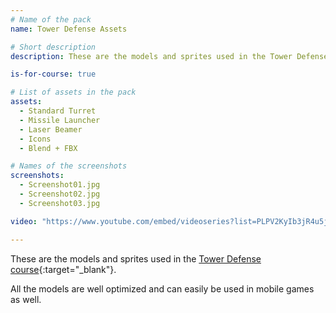 ```yaml
---
# Name of the pack
name: Tower Defense Assets

# Short description
description: These are the models and sprites used in the Tower Defense course.

is-for-course: true

# List of assets in the pack
assets:
  - Standard Turret
  - Missile Launcher
  - Laser Beamer
  - Icons
  - Blend + FBX

# Names of the screenshots
screenshots:
  - Screenshot01.jpg
  - Screenshot02.jpg
  - Screenshot03.jpg

video: "https://www.youtube.com/embed/videoseries?list=PLPV2KyIb3jR4u5jX8za5iU1cqnQPmbzG0"

---
```


These are the models and sprites used in the [Tower Defense course](https://www.youtube.com/playlist?list=PLPV2KyIb3jR4u5jX8za5iU1cqnQPmbzG0){:target="_blank"}.

All the models are well optimized and can easily be used in mobile games as well.
